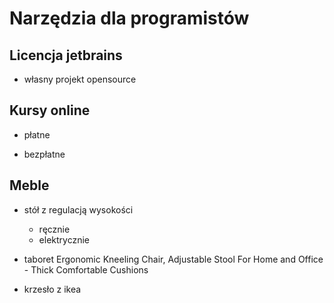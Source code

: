 # Narzędzia dla programistów


## Licencja jetbrains
+ własny projekt opensource


## Kursy online
+ płatne


+ bezpłatne


## Meble
+ stół z regulacją  wysokości
    + ręcznie
    + elektrycznie
    
+ taboret
Ergonomic Kneeling Chair, Adjustable Stool For Home and Office - Thick Comfortable Cushions

+ krzesło z ikea    
